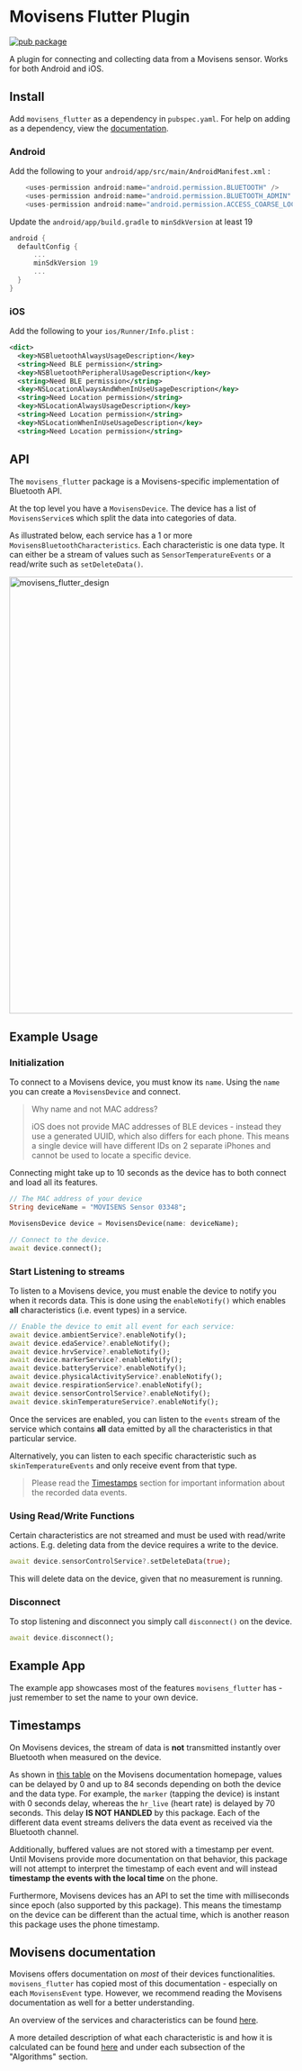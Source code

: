 # Movisens Flutter Plugin

[![pub package](https://img.shields.io/pub/v/movisens_flutter.svg)](https://pub.dartlang.org/packages/movisens_flutter)

A plugin for connecting and collecting data from a Movisens sensor. Works for both Android and iOS.

## Install

Add `movisens_flutter` as a dependency in `pubspec.yaml`.
For help on adding as a dependency, view the [documentation](https://flutter.io/using-packages/).

### Android

Add the following to your `android/app/src/main/AndroidManifest.xml` :

```dart
    <uses-permission android:name="android.permission.BLUETOOTH" />
    <uses-permission android:name="android.permission.BLUETOOTH_ADMIN" />
    <uses-permission android:name="android.permission.ACCESS_COARSE_LOCATION"/>
```

Update the `android/app/build.gradle` to `minSdkVersion` at least 19

```gradle
android {
  defaultConfig {
      ...
      minSdkVersion 19
      ...
  }
}
```

### iOS

Add the following to your `ios/Runner/Info.plist` :

```xml
<dict>
  <key>NSBluetoothAlwaysUsageDescription</key>
  <string>Need BLE permission</string>
  <key>NSBluetoothPeripheralUsageDescription</key>
  <string>Need BLE permission</string>
  <key>NSLocationAlwaysAndWhenInUseUsageDescription</key>
  <string>Need Location permission</string>
  <key>NSLocationAlwaysUsageDescription</key>
  <string>Need Location permission</string>
  <key>NSLocationWhenInUseUsageDescription</key>
  <string>Need Location permission</string>
```

## API

The `movisens_flutter` package is a Movisens-specific implementation of Bluetooth API.

At the top level you have a `MovisensDevice`. The device has a list of `MovisensService`s which split the data into categories of data.

As illustrated below, each service has a 1 or more `MovisensBluetoothCharacteristics`. Each characteristic is one data type. It can either be a stream of values such as `SensorTemperatureEvents` or a read/write such as `setDeleteData()`.

<img src="https://raw.githubusercontent.com/cph-cachet/flutter-plugins/master/packages/movisens_flutter/images/movisens-design.png" alt="movisens_flutter_design" width="776"/>

## Example Usage

### Initialization

To connect to a Movisens device, you must know its `name`.
Using the `name` you can create a `MovisensDevice` and connect.

> Why name and not MAC address?
>
> iOS does not provide MAC addresses of BLE devices - instead they use a generated UUID, which also differs for each phone.
> This means a single device will have different IDs on 2 separate iPhones and cannot be used to locate a specific device.

Connecting might take up to 10 seconds as the device has to both connect and load all its features.

```dart
// The MAC address of your device
String deviceName = "MOVISENS Sensor 03348";

MovisensDevice device = MovisensDevice(name: deviceName);

// Connect to the device.
await device.connect();
```

### Start Listening to streams

To listen to a Movisens device, you must enable the device to notify you when it records data.
This is done using the `enableNotify()` which enables **all** characteristics (i.e. event types) in a service.

```dart
// Enable the device to emit all event for each service:
await device.ambientService?.enableNotify();
await device.edaService?.enableNotify();
await device.hrvService?.enableNotify();
await device.markerService?.enableNotify();
await device.batteryService?.enableNotify();
await device.physicalActivityService?.enableNotify();
await device.respirationService?.enableNotify();
await device.sensorControlService?.enableNotify();
await device.skinTemperatureService?.enableNotify();
```

Once the services are enabled, you can listen to the `events` stream of the service which contains **all** data emitted by all the characteristics in that particular service.

Alternatively, you can listen to each specific characteristic such as `skinTemperatureEvents` and only receive event from that type.

> Please read the [Timestamps](#timestamps) section for important information about the recorded data events.

### Using Read/Write Functions

Certain characteristics are not streamed and must be used with read/write actions.
E.g. deleting data from the device requires a write to the device.

```dart
await device.sensorControlService?.setDeleteData(true);
```

This will delete data on the device, given that no measurement is running.

### Disconnect

To stop listening and disconnect you simply call `disconnect()` on the device.

```dart
await device.disconnect();
```

## Example App

The example app showcases most of the features `movisens_flutter` has - just remember to set the name to your own device.

## Timestamps

On Movisens devices, the stream of data is **not** transmitted instantly over Bluetooth when measured on the device.

As shown in [this table](https://docs.movisens.com/BluetoothLowEnergy/#available-signals-per-sensor) on the Movisens documentation homepage, values can be delayed by 0 and up to 84 seconds depending on both the device and the data type.
For example, the `marker` (tapping the device) is instant with 0 seconds delay, whereas  the `hr_live` (heart rate) is delayed by 70 seconds.
This delay **IS NOT HANDLED** by this package.
Each of the different data event streams delivers the data event as received via the Bluetooth channel.

Additionally, buffered values are not stored with a timestamp per event. Until Movisens provide more documentation on that behavior, this package will not attempt to interpret the timestamp of each event and will instead **timestamp the events with the local time** on the phone.

Furthermore, Movisens devices has an API to set the time with milliseconds since epoch (also supported by this package). This means the timestamp on the device can be different than the actual time, which is another reason this package uses the phone timestamp.

## Movisens documentation

Movisens offers documentation on _most_ of their devices functionalities.
`movisens_flutter` has copied most of this documentation - especially on each `MovisensEvent` type.
However, we recommend reading the Movisens documentation as well for a better understanding.

An overview of the services and characteristics can be found [here](https://docs.movisens.com/BluetoothLowEnergy/#services-and-characteristics).

A more detailed description of what each characteristic is and how it is calculated can be found [here](https://docs.movisens.com/Algorithms/) and under each subsection of the "Algorithms" section.

